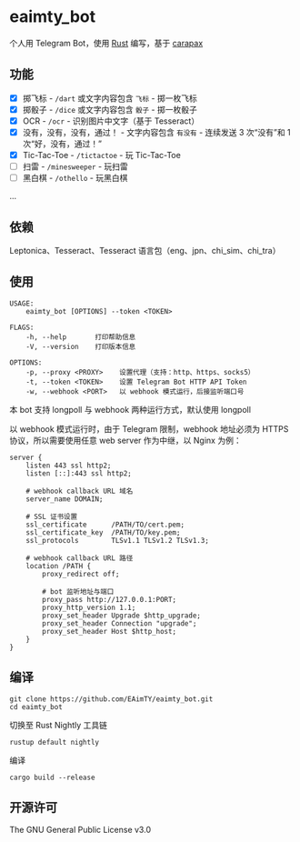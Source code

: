 # eaimty_bot

个人用 Telegram Bot，使用 [Rust](https://www.rust-lang.org/) 编写，基于 [carapax](https://github.com/tg-rs/carapax)

## 功能

- [x] 掷飞标 - `/dart` 或文字内容包含 `飞标` - 掷一枚飞标
- [x] 掷骰子 - `/dice` 或文字内容包含 `骰子` - 掷一枚骰子
- [x] OCR - `/ocr` - 识别图片中文字（基于 Tesseract）
- [x] 没有，没有，没有，通过！ - 文字内容包含 `有没有` - 连续发送 3 次“没有”和 1 次“好，没有，通过！”
- [x] Tic-Tac-Toe - `/tictactoe` - 玩 Tic-Tac-Toe
- [ ] 扫雷 - `/minesweeper` - 玩扫雷
- [ ] 黑白棋 - `/othello` - 玩黑白棋

...

## 依赖

Leptonica、Tesseract、Tesseract 语言包（eng、jpn、chi_sim、chi_tra）

## 使用

    USAGE:
        eaimty_bot [OPTIONS] --token <TOKEN>

    FLAGS:
        -h, --help       打印帮助信息
        -V, --version    打印版本信息

    OPTIONS:
        -p, --proxy <PROXY>    设置代理（支持：http、https、socks5）
        -t, --token <TOKEN>    设置 Telegram Bot HTTP API Token
        -w, --webhook <PORT>   以 webhook 模式运行，后接监听端口号

本 bot 支持 longpoll 与 webhook 两种运行方式，默认使用 longpoll

以 webhook 模式运行时，由于 Telegram 限制，webhook 地址必须为 HTTPS 协议，所以需要使用任意 web server 作为中继，以 Nginx 为例：

    server {
        listen 443 ssl http2;
        listen [::]:443 ssl http2;

        # webhook callback URL 域名
        server_name DOMAIN;

        # SSL 证书设置
        ssl_certificate      /PATH/TO/cert.pem;
        ssl_certificate_key  /PATH/TO/key.pem;
        ssl_protocols        TLSv1.1 TLSv1.2 TLSv1.3;

        # webhook callback URL 路径
        location /PATH {
            proxy_redirect off;

            # bot 监听地址与端口
            proxy_pass http://127.0.0.1:PORT;
            proxy_http_version 1.1;
            proxy_set_header Upgrade $http_upgrade;
            proxy_set_header Connection "upgrade";
            proxy_set_header Host $http_host;
        }
    }

## 编译

    git clone https://github.com/EAimTY/eaimty_bot.git
    cd eaimty_bot

切换至 Rust Nightly 工具链

    rustup default nightly

编译

    cargo build --release

## 开源许可

The GNU General Public License v3.0